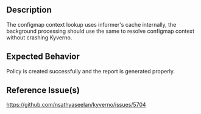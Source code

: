 ## Description

The configmap context lookup uses informer's cache internally, the background processing should use the same to resolve configmap context without crashing Kyverno.

## Expected Behavior

Policy is created successfully and the report is generated properly.

## Reference Issue(s)

https://github.com/nsathyaseelan/kyverno/issues/5704